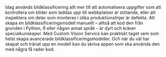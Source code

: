 Idag används bildklassificering allt mer till att automatisera uppgifter som att kontrollera om bilder som laddas upp till webbplatser är stötande, eller att inspektera om delar som monteras i olika produktionslinjer är defekta. Att skapa en bildklassificeringsmodell manuellt – alltså att kod den från grunden i Python, R eller någon annat språk – är dyrt och kräver specialkunskaper. Med Custom Vision Service kan praktiskt taget vem som helst skapa avancerade bildklassificeringsmodeller. Och när du väl har skapat och tränat upp en modell kan du skriva appen som ska använda den med några få rader kod.